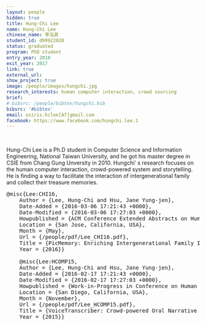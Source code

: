 ```yaml
---
layout: people
hidden: true
title: Hung-Chi Lee 
name: Hung-Chi Lee
chinese_name: 李泓其
student_id: d99922020
status: graduated
program: PhD student
entry_year: 2010
exit_year: 2017
link: true
external_url: 
show_project: true
image: /people/images/hungchi.jpg
research_interests: human computer interaction, crowd sourcing
brief:
# bibsrc: /people/bibtex/hungchi.bib
bibsrc: '#bibtex'
email: osiris.hclee[AT]gmail.com
facebook: https://www.facebook.com/hungchi.lee.1
---
```


<br />

Hung-Chi Lee is a Ph.D student in Computer Science and Information Engineering, National Taiwan University, and he got his master degree in CSIE from Chang Gung Unversity in 2010. Hungchi' s research focuses on the human computer interaction, crowd-powered system and storytelling. He is finding a way to facilitate the interaction of intergenerational family and collect their treasure memories.

<pre id="bibtex">@misc{Lee:CHI16,
    Author = {Lee, Hung-Chi and Hsu, Jane Yung-jen},
    Date-Added = {2016-03-06 17:21:43 +0000},
    Date-Modified = {2016-03-06 17:27:03 +0000},
    Howpublished = {ACM Conference Extended Abstracts on Human Factors in Computing Systems},
    Location = {San Jose, California, USA},
    Month = {May},
    Url = {/people/pdf/Lee_CHI16.pdf},
    Title = {PicMemory: Enriching Intergenerational Family Interaction and Memory Collection},
    Year = {2016}}

    @misc{Lee:HCOMP15,
    Author = {Lee, Hung-Chi and Hsu, Jane Yung-jen},
    Date-Added = {2016-02-17 17:21:43 +0000},
    Date-Modified = {2016-02-17 17:27:03 +0000},
    Howpublished = {Work-in-Progress in Conference on Human Computation \& Crowdsourcing},
    Location = {San Diego, California, USA},
    Month = {November},
    Url = {/people/pdf/Lee_HCOMP15.pdf},
    Title = {VoiceTranscriber: Crowd-powered Oral Narrative Summarization System},
    Year = {2015}}

</pre>